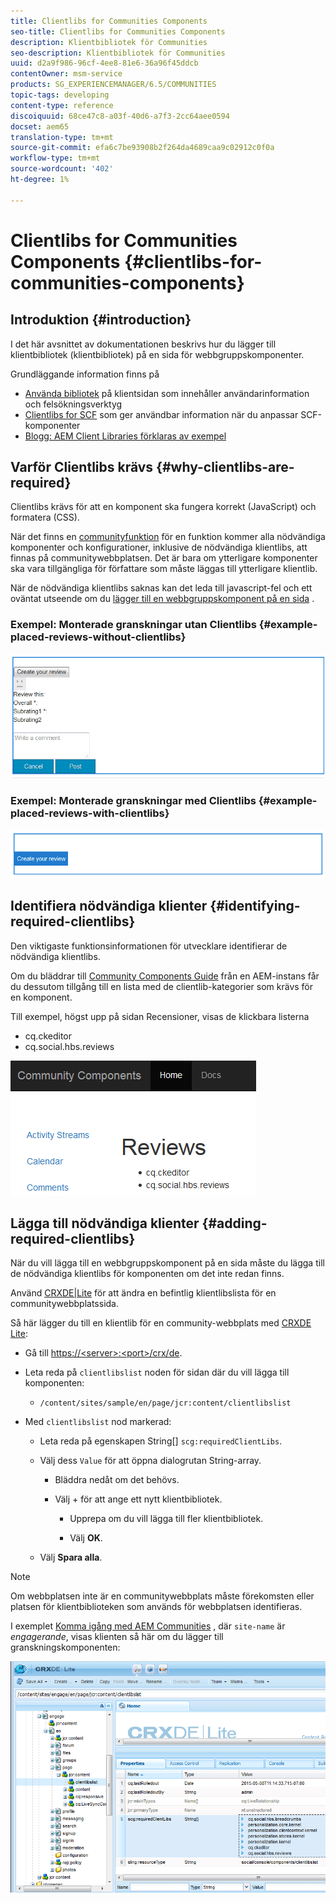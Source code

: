 ```yaml
---
title: Clientlibs for Communities Components
seo-title: Clientlibs for Communities Components
description: Klientbibliotek för Communities
seo-description: Klientbibliotek för Communities
uuid: d2a9f986-96cf-4ee8-81e6-36a96f45ddcb
contentOwner: msm-service
products: SG_EXPERIENCEMANAGER/6.5/COMMUNITIES
topic-tags: developing
content-type: reference
discoiquuid: 68ce47c8-a03f-40d6-a7f3-2cc64aee0594
docset: aem65
translation-type: tm+mt
source-git-commit: efa6c7be93908b2f264da4689caa9c02912c0f0a
workflow-type: tm+mt
source-wordcount: '402'
ht-degree: 1%

---
```



# Clientlibs for Communities Components {#clientlibs-for-communities-components}

## Introduktion {#introduction}

I det här avsnittet av dokumentationen beskrivs hur du lägger till klientbibliotek (klientbibliotek) på en sida för webbgruppskomponenter.

Grundläggande information finns på

* [Använda bibliotek](/help/sites-developing/clientlibs.md) på klientsidan som innehåller användarinformation och felsökningsverktyg
* [Clientlibs for SCF](/help/communities/client-customize.md#clientlibs) som ger användbar information när du anpassar SCF-komponenter
* [Blogg: AEM Client Libraries förklaras av exempel](https://blogs.adobe.com/experiencedelivers/experience-management/clientlibs-explained-example/)

## Varför Clientlibs krävs {#why-clientlibs-are-required}

Clientlibs krävs för att en komponent ska fungera korrekt (JavaScript) och formatera (CSS).

När det finns en [communityfunktion](/help/communities/functions.md) för en funktion kommer alla nödvändiga komponenter och konfigurationer, inklusive de nödvändiga klientlibs, att finnas på communitywebbplatsen. Det är bara om ytterligare komponenter ska vara tillgängliga för författare som måste läggas till ytterligare klientlib.

När de nödvändiga klientlibs saknas kan det leda till javascript-fel och ett oväntat utseende om du [lägger till en webbgruppskomponent på en sida](/help/communities/author-communities.md) .

### Exempel: Monterade granskningar utan Clientlibs {#example-placed-reviews-without-clientlibs}

![chlimage_1-426](assets/chlimage_1-426.png)

### Exempel: Monterade granskningar med Clientlibs {#example-placed-reviews-with-clientlibs}

![chlimage_1-427](assets/chlimage_1-427.png)

## Identifiera nödvändiga klienter {#identifying-required-clientlibs}

Den viktigaste funktionsinformationen för utvecklare identifierar de nödvändiga klientlibs.

Om du bläddrar till [Community Components Guide](/help/communities/components-guide.md) från en AEM-instans får du dessutom tillgång till en lista med de clientlib-kategorier som krävs för en komponent.

Till exempel, högst upp på sidan [](https://localhost:4502/content/community-components/en/reviews.html) Recensioner, visas de klickbara listerna

* cq.ckeditor
* cq.social.hbs.reviews

![chlimage_1-246](assets/chlimage_1-246.png)

## Lägga till nödvändiga klienter {#adding-required-clientlibs}

När du vill lägga till en webbgruppskomponent på en sida måste du lägga till de nödvändiga klientlibs för komponenten om det inte redan finns.

Använd [CRXDE|Lite](#using-crxde-lite) för att ändra en befintlig klientlibslista för en communitywebbplatssida.

Så här lägger du till en klientlib för en community-webbplats med [CRXDE Lite](/help/sites-developing/developing-with-crxde-lite.md):

* Gå till [https://&lt;server>:&lt;port>/crx/de](https://localhost:4502/crx/de).
* Leta reda på `clientlibslist` noden för sidan där du vill lägga till komponenten:

   * `/content/sites/sample/en/page/jcr:content/clientlibslist`

* Med `clientlibslist` nod markerad:

   * Leta reda på egenskapen String[] `scg:requiredClientLibs`.
   * Välj dess `Value` för att öppna dialogrutan String-array.

      * Bläddra nedåt om det behövs.
      * Välj + för att ange ett nytt klientbibliotek.

         * Upprepa om du vill lägga till fler klientbibliotek.

         * Välj **OK**.
   * Välj **Spara alla**.


>[!NOTE]
>
>Om webbplatsen inte är en communitywebbplats måste förekomsten eller platsen för klientbiblioteken som används för webbplatsen identifieras.


I exemplet [Komma igång med AEM Communities](/help/communities/getting-started.md) , där `site-name` är *engagerande*, visas klienten så här om du lägger till granskningskomponenten:

![chlimage_1-247](assets/chlimage_1-247.png)

